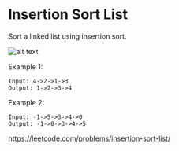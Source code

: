 # Insertion Sort List

Sort a linked list using insertion sort.

![alt text](https://upload.wikimedia.org/wikipedia/commons/0/0f/Insertion-sort-example-300px.gif)


Example 1:

    Input: 4->2->1->3
    Output: 1->2->3->4
    

Example 2:

    Input: -1->5->3->4->0
    Output: -1->0->3->4->5
    
    
    
https://leetcode.com/problems/insertion-sort-list/
